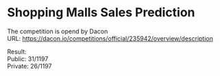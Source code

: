 # Shopping Malls Sales Prediction

The competition is opend by Dacon <br />
URL: https://dacon.io/competitions/official/235942/overview/description<br />

Result: <br />
Public: 31/1197 <br />
Private: 26/1197 <br />
